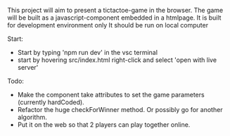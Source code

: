This project will aim to present a tictactoe-game in the browser.
The game will be built as a javascript-component embedded in a htmlpage.
It is built for development environment only
It should be run on local computer

Start:
- Start by typing 'npm run dev' in the vsc terminal
- start by hovering src/index.html right-click and select 'open with live server'

Todo:
- Make the component take attributes to set the game parameters (currently  hardCoded).
- Refactor the huge checkForWinner method. Or possibly go for another algorithm.
- Put it on the web so that 2 players can play together online.